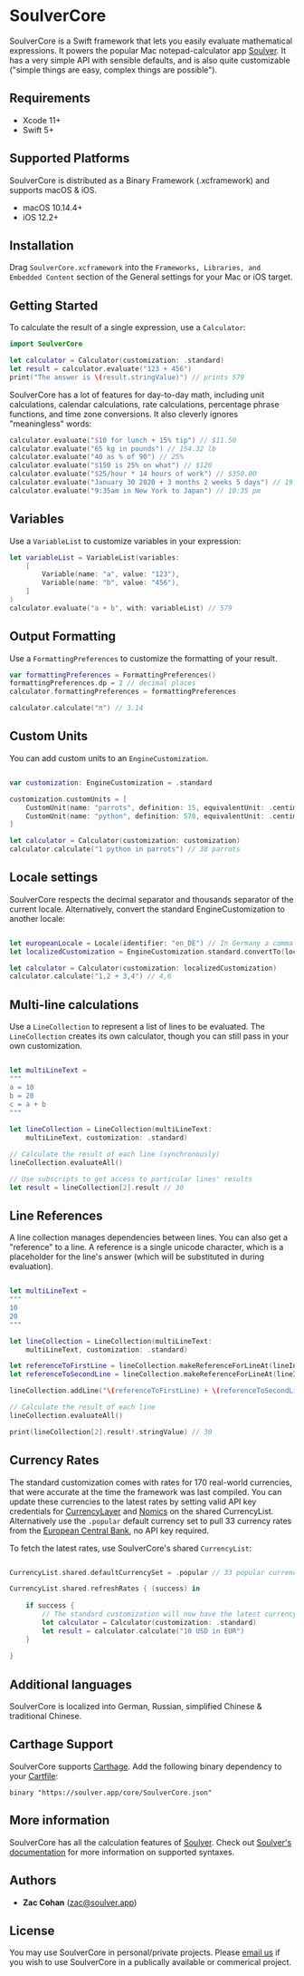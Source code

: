 # SoulverCore

SoulverCore is a Swift framework that lets you easily evaluate mathematical expressions. It powers the popular Mac notepad-calculator app [Soulver](https://soulver.app). It has a very simple API with sensible defaults, and is also quite customizable ("simple things are easy, complex things are possible").

## Requirements

- Xcode 11+
- Swift 5+

## Supported Platforms

SoulverCore is distributed as a Binary Framework (.xcframework) and supports macOS & iOS. 

- macOS 10.14.4+
- iOS 12.2+

## Installation


Drag `SoulverCore.xcframework` into the `Frameworks, Libraries, and Embedded Content` section of the General settings for your Mac or iOS target.


## Getting Started

To calculate the result of a single expression, use a `Calculator`:

```swift
import SoulverCore

let calculator = Calculator(customization: .standard)
let result = calculator.evaluate("123 + 456")
print("The answer is \(result.stringValue)") // prints 579
```

SoulverCore has a lot of features for day-to-day math, including unit calculations, calendar calculations, rate calculations, percentage phrase functions, and time zone conversions. It also cleverly ignores "meaningless" words:

```swift
calculator.evaluate("$10 for lunch + 15% tip") // $11.50
calculator.evaluate("65 kg in pounds") // 154.32 lb
calculator.evaluate("40 as % of 90") // 25%
calculator.evaluate("$150 is 25% on what") // $120
calculator.evaluate("$25/hour * 14 hours of work") // $350.00
calculator.evaluate("January 30 2020 + 3 months 2 weeks 5 days") // 19 May
calculator.evaluate("9:35am in New York to Japan") // 10:35 pm
```

## Variables

Use a `VariableList` to customize variables in your expression:

```swift
let variableList = VariableList(variables:
    [
        Variable(name: "a", value: "123"),
        Variable(name: "b", value: "456"),
    ]
)
calculator.evaluate("a + b", with: variableList) // 579        
```
## Output Formatting

Use a `FormattingPreferences` to customize the formatting of your result.

```swift
var formattingPreferences = FormattingPreferences()
formattingPreferences.dp = 2 // decimal places
calculator.formattingPreferences = formattingPreferences

calculator.calculate("π") // 3.14
```

## Custom Units

You can add custom units to an `EngineCustomization`.

```swift

var customization: EngineCustomization = .standard

customization.customUnits = [
    CustomUnit(name: "parrots", definition: 15, equivalentUnit: .centimeters),
    CustomUnit(name: "python", definition: 570, equivalentUnit: .centimeters)
]

let calculator = Calculator(customization: customization)
calculator.calculate("1 python in parrots") // 38 parrots
```

## Locale settings

SoulverCore respects the decimal separator and thousands separator of the current locale. Alternatively, convert the standard EngineCustomization to another locale:

```swift

let europeanLocale = Locale(identifier: "en_DE") // In Germany a comma is used as the decimal separator
let localizedCustomization = EngineCustomization.standard.convertTo(locale: europeanLocale)

let calculator = Calculator(customization: localizedCustomization)
calculator.calculate("1,2 + 3,4") // 4,6
```

## Multi-line calculations

Use a `LineCollection` to represent a list of lines to be evaluated. The `LineCollection` creates its own calculator, though you can still pass in your own customization.

```swift

let multiLineText =
"""
a = 10
b = 20
c = a + b
"""
        
let lineCollection = LineCollection(multiLineText:
    multiLineText, customization: .standard)

// Calculate the result of each line (synchronously)
lineCollection.evaluateAll()

// Use subscripts to get access to particular lines' results
let result = lineCollection[2].result // 30
```

## Line References

A line collection manages dependencies between lines. You can also get a "reference" to a line. A reference is a single unicode character, which is a placeholder for the line's answer (which will be substituted in during evaluation).

```swift

let multiLineText =
"""
10
20
"""

let lineCollection = LineCollection(multiLineText:
    multiLineText, customization: .standard)

let referenceToFirstLine = lineCollection.makeReferenceForLineAt(lineIndex: 0)
let referenceToSecondLine = lineCollection.makeReferenceForLineAt(lineIndex: 1)

lineCollection.addLine("\(referenceToFirstLine) + \(referenceToSecondLine)")

// Calculate the result of each line
lineCollection.evaluateAll()

print(lineCollection[2].result!.stringValue) // 30
```

## Currency Rates

The standard customization comes with rates for 170 real-world currencies, that were accurate at the time the framework was last compiled. You can update these currencies to the latest rates by setting valid API key credentials for [CurrencyLayer](https://currencylayer.com) and [Nomics](https://nomics.com) on the shared CurrencyList. Alternatively use the `.popular` default currency set to pull 33 currency rates from the [European Central Bank](https://exchangeratesapi.io), no API key required.

To fetch the latest rates, use SoulverCore's shared `CurrencyList`:

```swift

CurrencyList.shared.defaultCurrencySet = .popular // 33 popular currencies from the ECB, updated every weekday.

CurrencyList.shared.refreshRates { (success) in
	
	if success {  
		// The standard customization will now have the latest currency rates applied		
		let calculator = Calculator(customization: .standard)
		let result = calculator.calculate("10 USD in EUR")  		
	}
	
}

```

## Additional languages

SoulverCore is localized into German, Russian, simplified Chinese & traditional Chinese.

## Carthage Support

SoulverCore supports [Carthage](https://github.com/Carthage/Carthage). Add the following binary dependency to your [Cartfile](https://github.com/Carthage/Carthage/blob/master/Documentation/Artifacts.md#cartfile):

```
binary "https://soulver.app/core/SoulverCore.json"
```

## More information

SoulverCore has all the calculation features of [Soulver](https://soulver.app). Check out [Soulver's documentation](https://documentation.soulver.app) for more information on supported syntaxes.

## Authors

* **Zac Cohan** (zac@soulver.app)

## License

You may use SoulverCore in personal/private projects. Please [email us](mailto:contact@soulver.app) if you wish to use SoulverCore in a publically available or commerical project.
